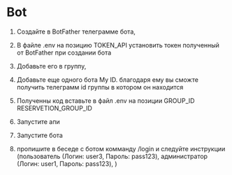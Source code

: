 # Bot

1) Создайте в BotFather телеграмме бота,
2) В файле .env на позицию TOKEN_API установить токен полученный от BotFather при создании бота
3) Добавьте его в группу,
4) Добавьте еще одного бота My ID. благодаря ему вы сможте получить телеграмм id группы в котором он находится
5) Полученны код вставьте в файл .env на позиции
GROUP_ID
RESERVETION_GROUP_ID
6) Запустите апи
7) Запустите бота

8) пропишите в беседе с ботом комманду /login и следуйте инструкции
(пользователь (Логин: user3, Пароль: pass123),
администратор (Логин: user1, Пароль: pass123),
)